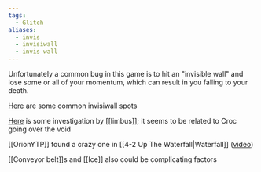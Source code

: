 ```yaml
---
tags:
  - Glitch
aliases:
  - invis
  - invisiwall
  - invis wall
---
```

Unfortunately a common bug in this game is to hit an "invisible wall" and lose some or all of your momentum, which can result in you falling to your death.

[Here](https://discord.com/channels/313375426112389123/408694062862958592/1296288756420055051) are some common invisiwall spots

[Here](https://discord.com/channels/313375426112389123/408694062862958592/1296375130901184563) is some investigation by [[limbus]]; it seems to be related to Croc going over the void

[[OrionYTP]] found a crazy one in [[4-2 Up The Waterfall|Waterfall]] ([video](https://discord.com/channels/313375426112389123/408694062862958592/1298333362783649866))

[[Conveyor belt]]s and [[Ice]] also could be complicating factors